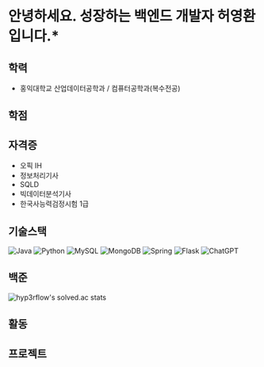 # 안녕하세요. 성장하는 백엔드 개발자 허영환입니다.*

## 학력
* 홍익대학교 산업데이터공학과 / 컴퓨터공학과(복수전공)

## 학점

## 자격증
* 오픽 IH
* 정보처리기사
* SQLD
* 빅데이터분석기사
* 한국사능력검정시험 1급

## 기술스택
![Java](https://img.shields.io/badge/java-%23ED8B00.svg?style=for-the-badge&logo=openjdk&logoColor=white)
![Python](https://img.shields.io/badge/python-3670A0?style=for-the-badge&logo=python&logoColor=ffdd54)
![MySQL](https://img.shields.io/badge/mysql-4479A1.svg?style=for-the-badge&logo=mysql&logoColor=white)
![MongoDB](https://img.shields.io/badge/MongoDB-%234ea94b.svg?style=for-the-badge&logo=mongodb&logoColor=white)
![Spring](https://img.shields.io/badge/spring-%236DB33F.svg?style=for-the-badge&logo=spring&logoColor=white)
![Flask](https://img.shields.io/badge/flask-%23000.svg?style=for-the-badge&logo=flask&logoColor=white)
![ChatGPT](https://img.shields.io/badge/chatGPT-74aa9c?style=for-the-badge&logo=openai&logoColor=white)

## 백준
![hyp3rflow's solved.ac stats](https://github-readme-solvedac.hyp3rflow.vercel.app/api/?handle=namu3864)

## 활동

## 프로젝트
